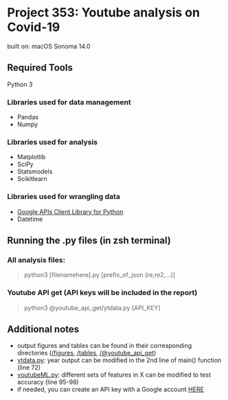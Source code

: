 # Project 353: Youtube analysis on Covid-19 
built on: macOS Sonoma 14.0

## Required Tools
Python 3

### Libraries used for data management
* Pandas
* Numpy

### Libraries used for analysis
* Matplotlib
* SciPy
* Statsmodels
* Scikitlearn

### Libraries used for wrangling data
* [Google APIs Client Library for Python](https://developers.google.com/youtube/v3/quickstart/python)
* Datetime


## Running the .py files (in zsh terminal)
### All analysis files:
> python3 [filenamehere].py [prefix_of_json (re,re2,...)]

### Youtube API get (API keys will be included in the report)
> python3 @youtube_api_get/ytdata.py [API_KEY]


## Additional notes
* output figures and tables can be found in their corresponding directories ([/figures](/figures), [/tables](/tables), [/@youtube_api_get](/@youtube_api_get))
* [ytdata.py](@youtube_api_get/ytdata.py): year output can be modified in the 2nd line of main() function (line 72)
* [youtubeML.py](youtubeML.py): different sets of features in X can be modified to test accuracy (line 95-98)
* if needed, you can create an API key with a Google account [HERE](https://developers.google.com/youtube/v3)




